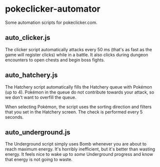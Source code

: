# pokeclicker-automator
Some automation scripts for pokeclicker.com.

## auto_clicker.js

The clicker script automatically attacks every 50 ms (that's as fast as the game will register clicks) while in a battle. It also clicks during dungeon encounters to open chests and begin boss fights.

## auto_hatchery.js

The Hatchery script automatically fills the Hatchery queue with Pokémon (up to 4). Pokémon in the queue do not contribute towards your attack, so we don't want to overfill the queue.

When selecting Pokémon, the script uses the sorting direction and filters that you set in the Hatchery screen. The check is performed every 5 seconds.

## auto_underground.js

The Underground script simply uses Bomb whenever you are about to reach maximum energy. It's horribly inefficient, but it's better than wasting energy. It feels nice to wake up to _some_ Underground progress and know that energy is not going to waste.

